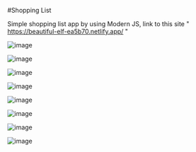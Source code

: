 #Shopping List

Simple shopping list app by using Modern JS, link to this site " https://beautiful-elf-ea5b70.netlify.app/ "

![image](https://github.com/mdshahidahmed362/shopping-list/assets/155395236/c435ea15-4b74-4112-a135-9e20877c32b7)

![image](https://github.com/mdshahidahmed362/shopping-list/assets/155395236/463a5b02-ea7f-4d41-be0b-bd87e408f062)

![image](https://github.com/mdshahidahmed362/shopping-list/assets/155395236/24472f0c-c836-4efc-91c3-2ce93facca74)

![image](https://github.com/mdshahidahmed362/shopping-list/assets/155395236/d7beaf05-dc8f-4564-9407-540c6dc44e5a)

![image](https://github.com/mdshahidahmed362/shopping-list/assets/155395236/f5ec2793-a6b2-4b7e-94ae-7e20bcf01fd6)

![image](https://github.com/mdshahidahmed362/shopping-list/assets/155395236/b2ec514c-613c-4965-b3f8-185c431fad3a)

![image](https://github.com/mdshahidahmed362/shopping-list/assets/155395236/d6573b3d-ccda-4b68-9737-0d169e2ce0d5)

![image](https://github.com/mdshahidahmed362/shopping-list/assets/155395236/2752f3c5-2f22-4b6a-ab58-f8eb0b8fd6be)

